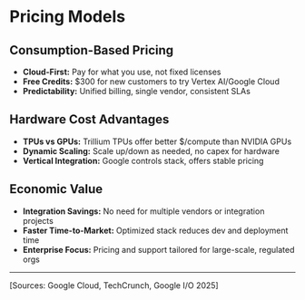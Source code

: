 # Pricing Models

## Consumption-Based Pricing
- **Cloud-First:** Pay for what you use, not fixed licenses
- **Free Credits:** $300 for new customers to try Vertex AI/Google Cloud
- **Predictability:** Unified billing, single vendor, consistent SLAs

## Hardware Cost Advantages
- **TPUs vs GPUs:** Trillium TPUs offer better $/compute than NVIDIA GPUs
- **Dynamic Scaling:** Scale up/down as needed, no capex for hardware
- **Vertical Integration:** Google controls stack, offers stable pricing

## Economic Value
- **Integration Savings:** No need for multiple vendors or integration projects
- **Faster Time-to-Market:** Optimized stack reduces dev and deployment time
- **Enterprise Focus:** Pricing and support tailored for large-scale, regulated orgs

---
[Sources: Google Cloud, TechCrunch, Google I/O 2025] 